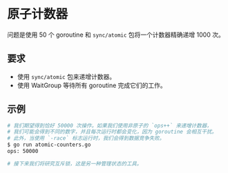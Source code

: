 # 原子计数器

问题是使用 50 个 goroutine 和 `sync/atomic` 包将一个计数器精确递增 1000 次。

## 要求

- 使用 `sync/atomic` 包来递增计数器。
- 使用 WaitGroup 等待所有 goroutine 完成它们的工作。

## 示例

```sh
# 我们期望得到恰好 50000 次操作。如果我们使用非原子的 `ops++` 来递增计数器，
# 我们可能会得到不同的数字，并且每次运行时都会变化，因为 goroutine 会相互干扰。
# 此外，当使用 `-race` 标志运行时，我们会得到数据竞争失败。
$ go run atomic-counters.go
ops: 50000

# 接下来我们将研究互斥锁，这是另一种管理状态的工具。
```
